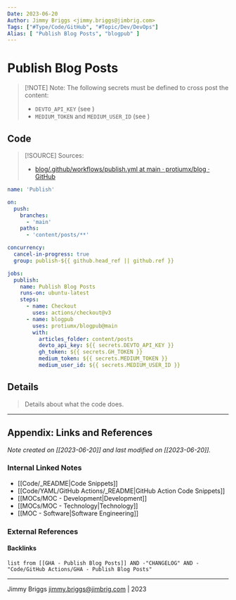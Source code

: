 ```yaml
---
Date: 2023-06-20
Author: Jimmy Briggs <jimmy.briggs@jimbrig.com>
Tags: ["#Type/Code/GitHub", "#Topic/Dev/DevOps"]
Alias: [ "Publish Blog Posts", "blogpub" ]
---
```


# Publish Blog Posts

> [!NOTE] Note:
> The following secrets must be defined to cross post the content:
> - `DEVTO_API_KEY` (see )
> - `MEDIUM_TOKEN` and `MEDIUM_USER_ID` (see )

## Code

> [!SOURCE] Sources:
> - [blog/.github/workflows/publish.yml at main · protiumx/blog · GitHub](https://github.com/protiumx/blog/blob/main/.github/workflows/publish.yml)

```yaml
name: 'Publish'

on:
  push:
    branches:
      - 'main'
    paths:
      - 'content/posts/**'

concurrency:
  cancel-in-progress: true
  group: publish-${{ github.head_ref || github.ref }}

jobs:
  publish:
    name: Publish Blog Posts
    runs-on: ubuntu-latest    
    steps:
      - name: Checkout
        uses: actions/checkout@v3
      - name: blogpub
        uses: protiumx/blogpub@main
        with:
          articles_folder: content/posts
          devto_api_key: ${{ secrets.DEVTO_API_KEY }}
          gh_token: ${{ secrets.GH_TOKEN }}
          medium_token: ${{ secrets.MEDIUM_TOKEN }}
          medium_user_id: ${{ secrets.MEDIUM_USER_ID }}
```



## Details

> Details about what the code does.


***

## Appendix: Links and References

*Note created on [[2023-06-20]] and last modified on [[2023-06-20]].*

### Internal Linked Notes

- [[Code/_README|Code Snippets]]
- [[Code/YAML/GitHub Actions/_README|GitHub Action Code Snippets]]
- [[MOCs/MOC - Development|Development]]
- [[MOCs/MOC - Technology|Technology]]
- [[MOC - Software|Software Engineering]]

### External References

#### Backlinks

```dataview
list from [[GHA - Publish Blog Posts]] AND -"CHANGELOG" AND -"Code/GitHub Actions/GHA - Publish Blog Posts"
```


***

Jimmy Briggs <jimmy.briggs@jimbrig.com> | 2023

